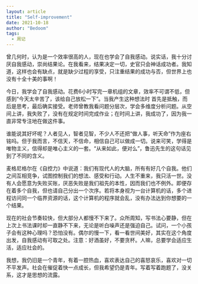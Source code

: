 ```yaml
---
layout: article
title: "Self-improvement"
date: 2021-10-18
author: "Bedoom"
tags: 
  - 周记
---
```


曾几何时，认为是一个效率很高的人，现在也学会了自我感动。说实话，我十分讨厌自我感动，崇尚结果论。在我看来，结果决定一切，史官只会神话成功者。我知道，这样也会有缺点，就是缺少过程的享受，只注重结果的成功与否，但世界上也没有十全十美的事啊！

今日，我学会了自我感动。花费6小时写完一章机组的文章，效率不可谓不低，但感到“今天太辛苦了，该给自己放松一下”。当我产生这种想法时 首先是抵触，而后是思考，最后确实接受。老师曾教我看问题分层次，学会多维度分析问题。从空间上讲，我失败了，没有在规定时间完成作业；在时间上讲，我成功了，因为我一直非常专注地在做这件事。

谁能说其好坏呢？人者见人，智者见智，不少人不还把“做人事，听天命”作为座右铭吗。但于我而言，不信天，不信命，相信自己可以做成一切。说来可笑，学得是唯物主义，信得却是唯心主义的一套。“从来如此，便对么”，鲁迅先生的这句话见到了不同的含义。

麦格尼格尔在《自控力》中说道：我们有现代人的大脑，所有有好几个自我。他们之间互相竞争，试图控制我们的想法、感受和行动。人生不重来，我只活一世。没有人会愿意为失败买账，厌恶失败是我们祖先的本性，因而我们也不例外。即便存在着多个自我，但也请自己分出一个次序。若将本身视为一台计算机的话，多个进程访问同一个临界资源的话，这个计算机的程序就会乱，没有办法达到你想要的一个结果。

现在的社会节奏较快，但大部分人都慢不下来了。众所周知，写书法心要静，但在上次上书法课时却一直静不下来，无论是听白噪声还是强迫自己。试问，一个小孩子会有这种心理吗？恐怕没有。偶尔的慢一下，看一看世间美好，其实在这个角度出发，自我感动有可取之处。注意：好酒虽好，不要贪杯。人嘛，总要学会适应生活，适应社会的。

我想，我仍旧是一个青年，有着一腔热血，喜欢表达自己的喜怒哀乐，喜欢对一切不平发声。社会在催促着快一点成长，但我希望仍是青年。写着写着跑题了，没关系，这才是思想的流露。
